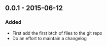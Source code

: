 ## 0.0.1 - 2015-06-12

### Added
- First add the first btch of files to the git repo
- Do an effort to maintain a changelog
